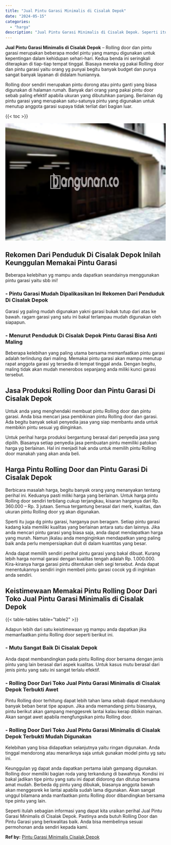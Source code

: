 ```yaml
---
title: "Jual Pintu Garasi Minimalis di Cisalak Depok"
date: "2024-05-15"
categories: 
  - "harga"
description: "Jual Pintu Garasi Minimalis di Cisalak Depok. Seperti itulah sebagian informasi yang dapat kita uraikan perihal Jual Pintu Garasi Minimalis di Cisalak Depok...."
---
```


**Jual Pintu Garasi Minimalis di Cisalak Depok** – Rolling door dan pintu garasi merupakan beberapa model pintu yang mampu digunakan untuk kepentingan dalam kehidupan sehari-hari. Kedua benda ini seringkali diterapkan di tiap-tiap tempat tinggal. Biasaya mereka yg pakai Rolling door dan pintu garasi yaitu orang yg punyai begitu banyak budget dan punya sangat banyak layanan di didalam huniannya.

Rolling door sendiri merupakan pintu dorong atau pintu ganti yang biasa digunakan di halaman rumah. Banyak dari orang yang pakai pintu door sebab paling efektif apabila ukuran yang dibutuhkan panjang. Berlainan dg pintu garasi yang merupakan satu-satunya pintu yang digunakan untuk menutup anggota garasi supaya tidak terliat dari bagian luar.

{{< toc >}}

![Jual Pintu Garasi Minimalis di Cisalak Depok](/images/pintu-garasi-26.png)

## Rekomen Dari Penduduk Di Cisalak Depok Inilah Keunggulan Memakai Pintu Garasi

Beberapa kelebihan yg mampu anda dapatkan seandainya menggunakan pintu garasi yaitu sbb ini!

### \- Pintu Garasi Mudah Dipalikasikan Ini Rekomen Dari Penduduk Di Cisalak Depok

Garasi yg paling mudah digunakan yakni garasi bukak tutup dari atas ke bawah. ragam garasi yang satu ini bakal terlampau mudah digunakan oleh siapapun.

### \- Menurut Penduduk Di Cisalak Depok Pintu Garasi Bisa Anti Maling

Beberapa kelebihan yang paling utama bersama memanfaatkan pintu garasi adalah terlindung dari maling. Memakai pintu garasi akan mampu menutup rapat anggota garasi yg tersedia di tempat tinggal anda. Dengan begitu, maling tidak akan mudah menerobos sepanjang anda miliki kunci garasi tersebut.

## Jasa Produksi Rolling Door dan Pintu Garasi Di Cisalak Depok

Untuk anda yang menghendaki membuat pintu Rolling door dan pintu garasi. Anda bisa mencari jasa pembikinan pintu Rolling door dan garasi. Ada begitu banyak sekali penyedia jasa yang siap membantu anda untuk membikin pintu sesuai yg diinginkan.

Untuk perihal harga produksi bergantung berasal dari penyedia jasa yang dipilih. Biasanya setiap penyedia jasa pembuatan pintu memiliki patokan harga yg berlainan. Hal ini menjadi hak anda untuk memilih pintu Rolling door manakah yang akan anda beli.

## Harga Pintu Rolling Door dan Pintu Garasi Di Cisalak Depok

Berbicara masalah harga, begitu banyak orang yang menanyakan tentang perihal ini. Keduanya pasti miliki harga yang berlainan. Untuk harga pintu Rolling door sendiri terbilang cukup terjangkau, kisaran harganya dari Rp. 360.000 – Rp. 3 jutaan. Semua tergantung berasal dari merk, kualitas, dan ukuran pintu Rolling door yg akan digunakan.

Sperti itu juga dg pintu garasi, harganya pun beragam. Setiap pintu garasi kadang kala memiliki kualitas yang berlainan antara satu dan lainnya. Jika anda mencari pintu garasi yang biasa saja, anda dapat mendapatkan harga yang murah. Namun jikalau anda menginginkan mendapatkan yang paling baik anda perlu mempersiapkan duit di dalam kuantitas yang besar.

Anda dapat memilih sendiri perihal pintu garasi yang bakal dibuat. Kurang lebih harga normal garasi dengan kualitas tengah adalah Rp. 1.000.000. Kira-kiranya harga garasi pintu ditentukan oleh segi tersebut. Anda dapat menentukannya sendiri ingin membeli pintu garasi cocok yg di inginkan anda sendiri.

## Keistimewaan Memakai Pintu Rolling Door Dari Toko Jual Pintu Garasi Minimalis di Cisalak Depok

{{< table-tables table="table2" >}}

Adapun lebih dari satu keistimewaan yg mampu anda dapatkan jika memanfaatkan pintu Rolling door seperti berikut ini.

### \- Mutu Sangat Baik Di Cisalak Depok

Anda dapat membandingkan pada pintu Rolling door bersama dengan jenis pintu yang lain berasal dari aspek kualitas. Untuk kasus mutu berasal dari jenis pintu yang satu ini sangat terlalu efektif.

### \- Rolling Door Dari Toko Jual Pintu Garasi Minimalis di Cisalak Depok Terbukti Awet

Pintu Rolling door terhitung dapat lebih tahan lama sebab dapat mendukung banyak beban berat tipe apapun. Jika anda memandang pintu biasanya, pintu berikut akan gampang menggesrek lantai kalau kerap dibikin mainan. Akan sangat awet apabila mengfungsikan pintu Rolling door.

### \- Rolling Door Dari Toko Jual Pintu Garasi Minimalis di Cisalak Depok Terbukti Mudah Digunakan

Kelebihan yang bisa didapatkan selanjutnya yaitu ringan digunakan. Anda tinggal mendorong atau menariknya saja untuk gunakan model pintu yg satu ini.

Keunggulan yg dapat anda dapatkan pertama ialah gampang digunakan. Rolling door memiliki bagian roda yang terkandung di bawahnya. Kondisi ini bakal jadikan tipe pintu yang satu ini dapat didorong dan ditutup bersama amat mudah. Berbeda dg pintu yang dibukak, biasanya anggota bawah akan menggesrek ke lantai apabila sudah lama digunakan. Akan sangat unggul bilamana anda manfaatkan pintu Rolling door dibandingkan bersama tipe pintu yang lain.

Seperti itulah sebagian informasi yang dapat kita uraikan perihal Jual Pintu Garasi Minimalis di Cisalak Depok. Pastinya anda butuh Rolling Door dan Pintu Garasi yang berkwalitas baik. Anda bisa membelinya sesuai permohonan anda sendiri kepada kami.

**Ref by:** [Pintu Garasi Minimalis Cisalak Depok](https://id.wikipedia.org/wiki/Pintu)
